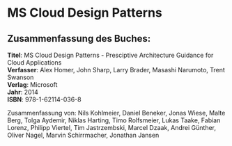 # MS Cloud Design Patterns

## Zusammenfassung des Buches:

**Titel**: MS Cloud Design Patterns - Presciptive Architecture Guidance for Cloud Applications  
**Verfasser**: Alex Homer, John Sharp, Larry Brader, Masashi Narumoto, Trent Swanson  
**Verlag**: Microsoft  
**Jahr**: 2014  
**ISBN**: 978-1-62114-036-8

Zusammenfassung von: Nils Kohlmeier, Daniel Beneker, Jonas Wiese, Malte Berg, Tolga Aydemir, Niklas Harting, Timo Rolfsmeier, Lukas Taake, Fabian Lorenz, Philipp Viertel, Tim Jastrzembski, Marcel Dzaak, Andrei Günther, Oliver Nagel, Marvin Schirrmacher, Jonathan Jansen

